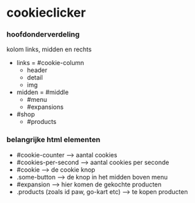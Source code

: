 # cookieclicker

### hoofdonderverdeling
kolom links, midden en rechts

* links = #cookie-column
	* header
	* detail
	* img
* midden = #middle
	* #menu
	* #expansions
* #shop
	* #products 

### belangrijke html elementen
* #cookie-counter --> aantal cookies
* #cookies-per-second --> aantal cookies per seconde
* #cookie --> de cookie knop
* .some-button --> de knop in het midden boven menu
* #expansion --> hier komen de gekochte producten
* .products (zoals id paw, go-kart etc) --> te kopen producten

